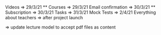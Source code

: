 Videos => 29/3/21 **
Courses => 29/3/21
Email confirmation => 30/3/21 **
Subscription => 30/3/21
Tasks => 31/3/21
Mock Tests => 2/4/21
Everything about teachers => after project launch 

=> update lecture model to accept pdf files as content
